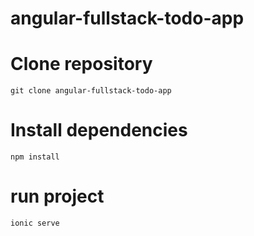 # angular-fullstack-todo-app


# Clone repository
```
git clone angular-fullstack-todo-app
```

# Install dependencies
```
npm install
```

# run project
```
ionic serve
```
